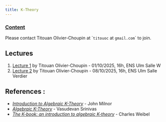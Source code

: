 ```yaml
---
title: K-Theory
---
```


### [Content](https://master-math-fonda.imj-prg.fr/gt/K.pdf)

Please contact Titouan Olivier-Choupin at \``titouoc` at `gmail.com`\` to join.

## Lectures

1. [Lecture 1](lectures/K1.pdf) by Titouan Olivier-Choupin - 01/10/2025, 16h, ENS Ulm Salle W
2. [Lecture 2](lectures/K1.pdf) by Titouan Olivier-Choupin - 08/10/2025, 16h, ENS Ulm Salle Verdier

## References :

- [_Introduction to Algebraic K-Theory_](https://www.jstor.org/stable/j.ctt1b9x0xv) - John Milnor
- [_Algebraic K-Theory_](https://link.springer.com/book/10.1007/978-0-8176-4739-1) - Vasudevan Srinivas
- [_The K-book: an introduction to algebraic K-theory_](https://sites.math.rutgers.edu/~weibel/Kbook.html) - Charles Weibel
